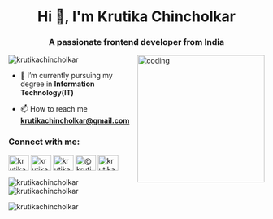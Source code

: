 <h1 align="center">Hi 👋, I'm Krutika Chincholkar</h1>
<h3 align="center">A passionate frontend developer from India</h3>

<img align="right" alt="coding" width="250" src="https://cdn.dribbble.com/users/1063314/screenshots/3020974/tdsocial_dribbble.gif">

<p align="left"> <img src="https://komarev.com/ghpvc/?username=krutikachincholkar&label=Profile%20views&color=0e75b6&style=flat" alt="krutikachincholkar" /> </p>

- 🌱 I’m currently pursuing my degree in **Information Technology(IT)**

- 📫 How to reach me **krutikachincholkar@gmail.com**

<h3 align="left">Connect with me:</h3>
<p align="left">
<a href="https://linkedin.com/in/krutika chincholkar" target="blank"><img align="center" src="https://raw.githubusercontent.com/rahuldkjain/github-profile-readme-generator/master/src/images/icons/Social/linked-in-alt.svg" alt="krutika chincholkar" height="30" width="40" /></a>
<a href="https://fb.com/krutika chincholkar" target="blank"><img align="center" src="https://raw.githubusercontent.com/rahuldkjain/github-profile-readme-generator/master/src/images/icons/Social/facebook.svg" alt="krutika chincholkar" height="30" width="40" /></a>
<a href="https://instagram.com/krutika_0704" target="blank"><img align="center" src="https://raw.githubusercontent.com/rahuldkjain/github-profile-readme-generator/master/src/images/icons/Social/instagram.svg" alt="krutika_0704" height="30" width="40" /></a>
<a href="https://www.hackerrank.com/@krutikachinchol1" target="blank"><img align="center" src="https://raw.githubusercontent.com/rahuldkjain/github-profile-readme-generator/master/src/images/icons/Social/hackerrank.svg" alt="@krutikachinchol1" height="30" width="40" /></a>
<a href="https://www.hackerearth.com/krutika chincholkar" target="blank"><img align="center" src="https://raw.githubusercontent.com/rahuldkjain/github-profile-readme-generator/master/src/images/icons/Social/hackerearth.svg" alt="krutika chincholkar" height="30" width="40" /></a>
</p>

<p><img align="left" src="https://github-readme-stats.vercel.app/api/top-langs?username=krutikachincholkar&show_icons=true&locale=en&layout=compact" alt="krutikachincholkar" /></p>

<p>&nbsp;<img align="center" src="https://github-readme-stats.vercel.app/api?username=krutikachincholkar&show_icons=true&locale=en" alt="krutikachincholkar" /></p>

<p><img align="center" src="https://github-readme-streak-stats.herokuapp.com/?user=krutikachincholkar&" alt="krutikachincholkar" /></p>
